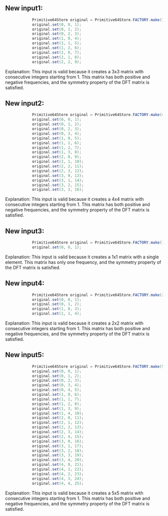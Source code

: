## New input1:
```java
            Primitive64Store original = Primitive64Store.FACTORY.make(3, 3);
            original.set(0, 0, 1);
            original.set(0, 1, 2);
            original.set(0, 2, 3);
            original.set(1, 0, 4);
            original.set(1, 1, 5);
            original.set(1, 2, 6);
            original.set(2, 0, 7);
            original.set(2, 1, 8);
            original.set(2, 2, 9);
```
Explanation: This input is valid because it creates a 3x3 matrix with consecutive integers starting from 1. This matrix has both positive and negative frequencies, and the symmetry property of the DFT matrix is satisfied.

## New input2:
```java
            Primitive64Store original = Primitive64Store.FACTORY.make(4, 4);
            original.set(0, 0, 1);
            original.set(0, 1, 2);
            original.set(0, 2, 3);
            original.set(0, 3, 4);
            original.set(1, 0, 5);
            original.set(1, 1, 6);
            original.set(1, 2, 7);
            original.set(1, 3, 8);
            original.set(2, 0, 9);
            original.set(2, 1, 10);
            original.set(2, 2, 11);
            original.set(2, 3, 12);
            original.set(3, 0, 13);
            original.set(3, 1, 14);
            original.set(3, 2, 15);
            original.set(3, 3, 16);
```
Explanation: This input is valid because it creates a 4x4 matrix with consecutive integers starting from 1. This matrix has both positive and negative frequencies, and the symmetry property of the DFT matrix is satisfied.

## New input3:
```java
            Primitive64Store original = Primitive64Store.FACTORY.make(1, 1);
            original.set(0, 0, 1);
```
Explanation: This input is valid because it creates a 1x1 matrix with a single element. This matrix has only one frequency, and the symmetry property of the DFT matrix is satisfied.

## New input4:
```java
            Primitive64Store original = Primitive64Store.FACTORY.make(2, 2);
            original.set(0, 0, 1);
            original.set(0, 1, 2);
            original.set(1, 0, 3);
            original.set(1, 1, 4);
```
Explanation: This input is valid because it creates a 2x2 matrix with consecutive integers starting from 1. This matrix has both positive and negative frequencies, and the symmetry property of the DFT matrix is satisfied.

## New input5:
```java
            Primitive64Store original = Primitive64Store.FACTORY.make(5, 5);
            original.set(0, 0, 1);
            original.set(0, 1, 2);
            original.set(0, 2, 3);
            original.set(0, 3, 4);
            original.set(0, 4, 5);
            original.set(1, 0, 6);
            original.set(1, 1, 7);
            original.set(1, 2, 8);
            original.set(1, 3, 9);
            original.set(1, 4, 10);
            original.set(2, 0, 11);
            original.set(2, 1, 12);
            original.set(2, 2, 13);
            original.set(2, 3, 14);
            original.set(2, 4, 15);
            original.set(3, 0, 16);
            original.set(3, 1, 17);
            original.set(3, 2, 18);
            original.set(3, 3, 19);
            original.set(3, 4, 20);
            original.set(4, 0, 21);
            original.set(4, 1, 22);
            original.set(4, 2, 23);
            original.set(4, 3, 24);
            original.set(4, 4, 25);
```
Explanation: This input is valid because it creates a 5x5 matrix with consecutive integers starting from 1. This matrix has both positive and negative frequencies, and the symmetry property of the DFT matrix is satisfied.
